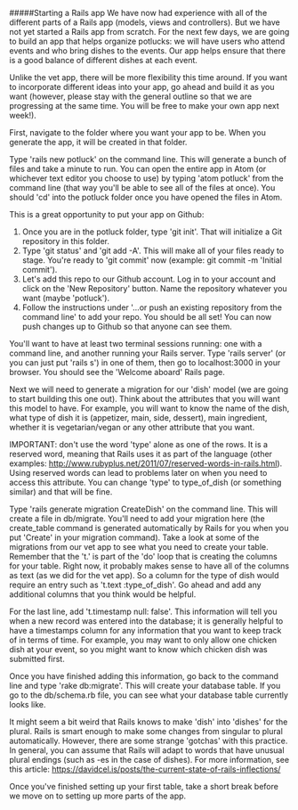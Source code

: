 #####Starting a Rails app
We have now had experience with all of the different parts of a Rails app (models, views and controllers). But we have not yet started a Rails app from scratch. For the next few days, we are going to build an app that helps organize potlucks: we will have users who attend events and who bring dishes to the events. Our app helps ensure that there is a good balance of different dishes at each event.

Unlike the vet app, there will be more flexibility this time around. If you want to incorporate different ideas into your app, go ahead and build it as you want (however, please stay with the general outline so that we are progressing at the same time. You will be free to make your own app next week!).

First, navigate to the folder where you want your app to be. When you generate the app, it will be created in that folder.

Type 'rails new potluck' on the command line. This will generate a bunch of files and take a minute to run. You can open the entire app in Atom (or whichever text editor you choose to use) by typing 'atom potluck' from the command line (that way you'll be able to see all of the files at once). You should 'cd' into the potluck folder once you have opened the files in Atom.

This is a great opportunity to put your app on Github:
  1) Once you are in the potluck folder, type 'git init'. That will initialize a Git repository in this folder.
  2) Type 'git status' and 'git add -A'. This will make all of your files ready to stage. You're ready to 'git commit' now (example: git commit -m 'Initial commit').
  3) Let's add this repo to our Github account. Log in to your account and click on the 'New Repository' button. Name the repository whatever you want (maybe 'potluck').
  4) Follow the instructions under '…or push an existing repository from the command line' to add your repo. You should be all set! You can now push changes up to Github so that anyone can see them.

You'll want to have at least two terminal sessions running: one with a command line, and another running your Rails server. Type 'rails server' (or you can just put 'rails s') in one of them, then go to localhost:3000 in your browser. You should see the 'Welcome aboard' Rails page.

Next we will need to generate a migration for our 'dish' model (we are going to start building this one out). Think about the attributes that you will want this model to have. For example, you will want to know the name of the dish, what type of dish it is (appetizer, main, side, dessert), main ingredient, whether it is vegetarian/vegan or any other attribute that you want.

IMPORTANT: don't use the word 'type' alone as one of the rows. It is a reserved word, meaning that Rails uses it as part of the language (other examples: http://www.rubyplus.net/2011/07/reserved-words-in-rails.html). Using reserved words can lead to problems later on when you need to access this attribute. You can change 'type' to type_of_dish (or something similar) and that will be fine.

Type 'rails generate migration CreateDish' on the command line. This will create a file in db/migrate. You'll need to add your migration here (the create_table command is generated automatically by Rails for you when you put 'Create' in your migration command). Take a look at some of the migrations from our vet app to see what you need to create your table. Remember that the 't.' is part of the 'do' loop that is creating the columns for your table. Right now, it probably makes sense to have all of the columns as text (as we did for the vet app). So a column for the type of dish would require an entry such as 't.text :type_of_dish'. Go ahead and add any additional columns that you think would be helpful.

For the last line, add 't.timestamp null: false'. This information will tell you when a new record was entered into the database; it is generally helpful to have a timestamps column for any information that you want to keep track of in terms of time. For example, you may want to only allow one chicken dish at your event, so you might want to know which chicken dish was submitted first.

Once you have finished adding this information, go back to the command line and type 'rake db:migrate'. This will create your database table. If you go to the db/schema.rb file, you can see what your database table currently looks like.

It might seem a bit weird that Rails knows to make 'dish' into 'dishes' for the plural. Rails is smart enough to make some changes from singular to plural automatically. However, there are some strange 'gotchas' with this practice. In general, you can assume that Rails will adapt to words that have unusual plural endings (such as -es in the case of dishes). For more information, see this article: https://davidcel.is/posts/the-current-state-of-rails-inflections/

Once you've finished setting up your first table, take a short break before we move on to setting up more parts of the app.
